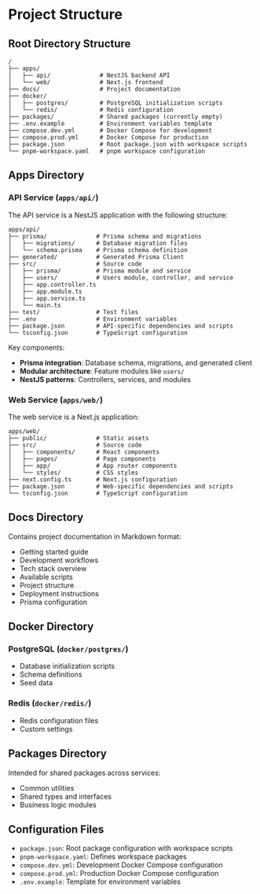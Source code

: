 # Project Structure

## Root Directory Structure

```plaintext
/
├── apps/
│   ├── api/              # NestJS backend API
│   └── web/              # Next.js frontend
├── docs/                 # Project documentation
├── docker/
│   ├── postgres/         # PostgreSQL initialization scripts
│   └── redis/            # Redis configuration
├── packages/             # Shared packages (currently empty)
├── .env.example          # Environment variables template
├── compose.dev.yml       # Docker Compose for development
├── compose.prod.yml      # Docker Compose for production
├── package.json          # Root package.json with workspace scripts
└── pnpm-workspace.yaml   # pnpm workspace configuration
```

## Apps Directory

### API Service (`apps/api/`)

The API service is a NestJS application with the following structure:

```plaintext
apps/api/
├── prisma/              # Prisma schema and migrations
│   ├── migrations/      # Database migration files
│   └── schema.prisma    # Prisma schema definition
├── generated/           # Generated Prisma Client
├── src/                 # Source code
│   ├── prisma/          # Prisma module and service
│   ├── users/           # Users module, controller, and service
│   ├── app.controller.ts
│   ├── app.module.ts
│   ├── app.service.ts
│   └── main.ts
├── test/                # Test files
├── .env                 # Environment variables
├── package.json         # API-specific dependencies and scripts
└── tsconfig.json        # TypeScript configuration
```

Key components:

- **Prisma integration**: Database schema, migrations, and generated client
- **Modular architecture**: Feature modules like `users/`
- **NestJS patterns**: Controllers, services, and modules

### Web Service (`apps/web/`)

The web service is a Next.js application:

```plaintext
apps/web/
├── public/              # Static assets
├── src/                 # Source code
│   ├── components/      # React components
│   ├── pages/           # Page components
│   ├── app/             # App router components
│   └── styles/          # CSS styles
├── next.config.ts       # Next.js configuration
├── package.json         # Web-specific dependencies and scripts
└── tsconfig.json        # TypeScript configuration
```

## Docs Directory

Contains project documentation in Markdown format:

- Getting started guide
- Development workflows
- Tech stack overview
- Available scripts
- Project structure
- Deployment instructions
- Prisma configuration

## Docker Directory

### PostgreSQL (`docker/postgres/`)

- Database initialization scripts
- Schema definitions
- Seed data

### Redis (`docker/redis/`)

- Redis configuration files
- Custom settings

## Packages Directory

Intended for shared packages across services:

- Common utilities
- Shared types and interfaces
- Business logic modules

## Configuration Files

- `package.json`: Root package configuration with workspace scripts
- `pnpm-workspace.yaml`: Defines workspace packages
- `compose.dev.yml`: Development Docker Compose configuration
- `compose.prod.yml`: Production Docker Compose configuration
- `.env.example`: Template for environment variables
